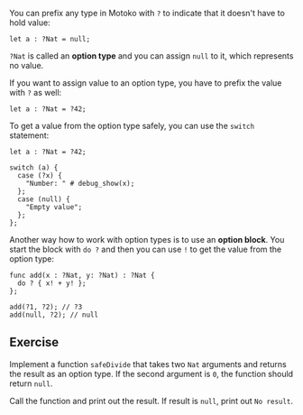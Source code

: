 You can prefix any type in Motoko with `?` to indicate that it doesn't have to hold value:

```motoko
let a : ?Nat = null;
```

`?Nat` is called an **option type** and you can assign `null` to it, which represents no value.

If you want to assign value to an option type, you have to prefix the value with `?` as well:

```motoko
let a : ?Nat = ?42;
```

To get a value from the option type safely, you can use the `switch` statement:

```motoko
let a : ?Nat = ?42;

switch (a) {
  case (?x) {
    "Number: " # debug_show(x);
  };
  case (null) {
    "Empty value";
  };
};
```

Another way how to work with option types is to use an **option block**. You start the block with
`do ?` and then you can use `!` to get the value from the option type:

```motoko
func add(x : ?Nat, y: ?Nat) : ?Nat {
  do ? { x! + y! };
};

add(?1, ?2); // ?3
add(null, ?2); // null
```

## Exercise

Implement a function `safeDivide` that takes two `Nat` arguments and returns the result as an option
type. If the second argument is `0`, the function should return `null`.

Call the function and print out the result. If result is `null`, print out `No result`.
